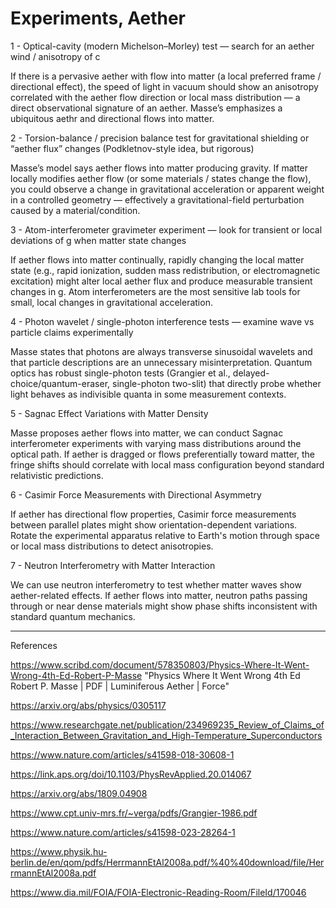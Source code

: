 # Experiments, Aether

1 - Optical-cavity (modern Michelson–Morley) test — search for an
aether wind / anisotropy of c

If there is a pervasive aether with flow into matter (a local
preferred frame / directional effect), the speed of light in vacuum
should show an anisotropy correlated with the aether flow direction or
local mass distribution — a direct observational signature of an
aether. Masse’s emphasizes a ubiquitous aethr and directional flows
into matter.

2 - Torsion-balance / precision balance test for gravitational
shielding or “aether flux” changes (Podkletnov-style idea, but
rigorous)

Masse’s model says aether flows into matter producing gravity. If
matter locally modifies aether flow (or some materials / states change
the flow), you could observe a change in gravitational acceleration or
apparent weight in a controlled geometry — effectively a
gravitational-field perturbation caused by a material/condition.

3 - Atom-interferometer gravimeter experiment — look for transient or
local deviations of g when matter state changes

If aether flows into matter continually, rapidly changing the local
matter state (e.g., rapid ionization, sudden mass redistribution, or
electromagnetic excitation) might alter local aether flux and produce
measurable transient changes in g. Atom interferometers are the most
sensitive lab tools for small, local changes in gravitational
acceleration. 

4 - Photon wavelet / single-photon interference tests — examine wave vs
particle claims experimentally

Masse states that photons are always transverse sinusoidal wavelets
and that particle descriptions are an unnecessary
misinterpretation. Quantum optics has robust single-photon tests
(Grangier et al., delayed-choice/quantum-eraser, single-photon
two-slit) that directly probe whether light behaves as indivisible
quanta in some measurement contexts. 

5 - Sagnac Effect Variations with Matter Density

Masse proposes aether flows into matter, we can conduct Sagnac
interferometer experiments with varying mass distributions around the
optical path. If aether is dragged or flows preferentially toward
matter, the fringe shifts should correlate with local mass
configuration beyond standard relativistic predictions.

6 - Casimir Force Measurements with Directional Asymmetry

If aether has directional flow properties, Casimir force measurements
between parallel plates might show orientation-dependent
variations. Rotate the experimental apparatus relative to Earth's
motion through space or local mass distributions to detect
anisotropies.

7 - Neutron Interferometry with Matter Interaction

We can use neutron interferometry to test whether matter waves show
aether-related effects. If aether flows into matter, neutron paths
passing through or near dense materials might show phase shifts
inconsistent with standard quantum mechanics.

---

References

https://www.scribd.com/document/578350803/Physics-Where-It-Went-Wrong-4th-Ed-Robert-P-Masse "Physics Where It Went Wrong 4th Ed Robert P. Masse | PDF | Luminiferous Aether | Force"

https://arxiv.org/abs/physics/0305117

https://www.researchgate.net/publication/234969235_Review_of_Claims_of_Interaction_Between_Gravitation_and_High-Temperature_Superconductors

https://www.nature.com/articles/s41598-018-30608-1

https://link.aps.org/doi/10.1103/PhysRevApplied.20.014067

https://arxiv.org/abs/1809.04908

https://www.cpt.univ-mrs.fr/~verga/pdfs/Grangier-1986.pdf

https://www.nature.com/articles/s41598-023-28264-1

https://www.physik.hu-berlin.de/en/qom/pdfs/HerrmannEtAl2008a.pdf/%40%40download/file/HerrmannEtAl2008a.pdf

https://www.dia.mil/FOIA/FOIA-Electronic-Reading-Room/FileId/170046
